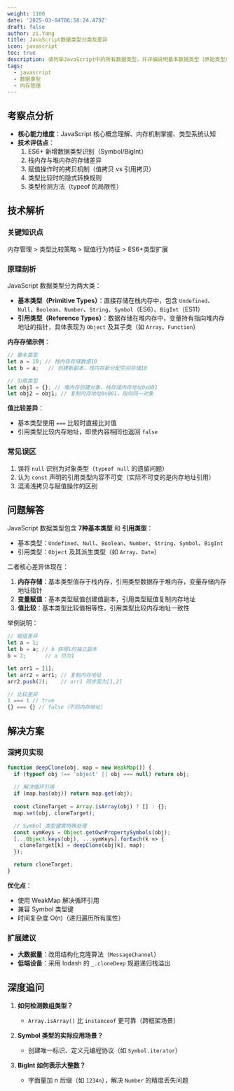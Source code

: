 ```yaml
---
weight: 1100
date: '2025-03-04T06:58:24.479Z'
draft: false
author: zi.Yang
title: JavaScript数据类型分类及差异
icon: javascript
toc: true
description: 请列举JavaScript中的所有数据类型，并详细说明基本数据类型（原始类型）与引用类型在内存存储方式、变量赋值行为以及值比较方式上的本质区别。
tags:
  - javascript
  - 数据类型
  - 内存管理
---
```


## 考察点分析

- **核心能力维度**：JavaScript 核心概念理解、内存机制掌握、类型系统认知
- **技术评估点**：
  1. ES6+ 新增数据类型识别（Symbol/BigInt）
  2. 栈内存与堆内存的存储差异
  3. 赋值操作时的拷贝机制（值拷贝 vs 引用拷贝）
  4. 类型比较时的隐式转换规则
  5. 类型检测方法（typeof 的局限性）

## 技术解析

### 关键知识点
内存管理 > 类型比较策略 > 赋值行为特征 > ES6+类型扩展

### 原理剖析
JavaScript 数据类型分为两大类：
- **基本类型（Primitive Types）**：直接存储在栈内存中，包含 `Undefined`、`Null`、`Boolean`、`Number`、`String`、`Symbol`（ES6）、`BigInt`（ES11）
- **引用类型（Reference Types）**：数据存储在堆内存中，变量持有指向堆内存地址的指针，具体表现为 `Object` 及其子类（如 `Array`、`Function`）

**内存存储示例**：
```javascript
// 基本类型
let a = 10; // 栈内存存储数值10
let b = a;   // 创建新副本，栈内存新分配空间存储10

// 引用类型
let obj1 = {}; // 堆内存创建对象，栈存储内存地址0x001
let obj2 = obj1; // 复制内存地址0x001，指向同一对象
```

**值比较差异**：
- 基本类型使用 `===` 比较时直接比对值
- 引用类型比较内存地址，即使内容相同也返回 `false`

### 常见误区
1. 误将 `null` 识别为对象类型（`typeof null` 的遗留问题）
2. 认为 `const` 声明的引用类型内容不可变（实际不可变的是内存地址引用）
3. 混淆浅拷贝与赋值操作的区别

## 问题解答

JavaScript 数据类型包含 **7种基本类型** 和 **引用类型**：
- 基本类型：`Undefined`、`Null`、`Boolean`、`Number`、`String`、`Symbol`、`BigInt`
- 引用类型：`Object` 及其派生类型（如 `Array`、`Date`）

二者核心差异体现在：
1. **内存存储**：基本类型值存于栈内存，引用类型数据存于堆内存，变量存储内存地址指针
2. **变量赋值**：基本类型赋值创建值副本，引用类型赋值复制内存地址
3. **值比较**：基本类型比较值相等性，引用类型比较内存地址一致性

举例说明：
```javascript
// 赋值差异
let a = 1;
let b = a; // b 获得1的独立副本
b = 2;      // a 仍为1

let arr1 = [1];
let arr2 = arr1; // 复制内存地址
arr2.push(2);    // arr1 同步变为[1,2]

// 比较差异
1 === 1 // true
{} === {} // false（不同内存地址）
```

## 解决方案

### 深拷贝实现
```javascript
function deepClone(obj, map = new WeakMap()) {
  if (typeof obj !== 'object' || obj === null) return obj;
  
  // 解决循环引用
  if (map.has(obj)) return map.get(obj);
  
  const cloneTarget = Array.isArray(obj) ? [] : {};
  map.set(obj, cloneTarget);

  // Symbol 类型键需特殊处理
  const symKeys = Object.getOwnPropertySymbols(obj);
  [...Object.keys(obj), ...symKeys].forEach(k => {
    cloneTarget[k] = deepClone(obj[k], map);
  });

  return cloneTarget;
}
```
**优化点**：
- 使用 WeakMap 解决循环引用
- 兼容 Symbol 类型键
- 时间复杂度 O(n)（递归遍历所有属性）

### 扩展建议
- **大数据量**：改用结构化克隆算法（`MessageChannel`）
- **低端设备**：采用 lodash 的 `_.cloneDeep` 规避递归栈溢出

## 深度追问

1. **如何检测数组类型？**
   - `Array.isArray()` 比 `instanceof` 更可靠（跨框架场景）

2. **Symbol 类型的实际应用场景？**
   - 创建唯一标识、定义元编程协议（如 `Symbol.iterator`）

3. **BigInt 如何表示大整数？**
   - 字面量加 n 后缀（如 `1234n`），解决 `Number` 的精度丢失问题